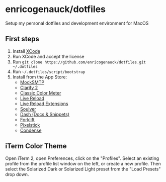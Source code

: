 # enricogenauck/dotfiles
Setup my personal dotfiles and development environment for MacOS

## First steps
1. Install [XCode](https://itunes.apple.com/de/app/xcode/id497799835?mt=12&uo=4)
1. Run XCode and accept the license
1. Run `git clone https://github.com/enricogenauck/dotfiles.git ~/.dotfiles`
1. Run `~/.dotfiles/script/bootstrap`
1. Install from the App Store:
    - [MockSMTP](https://itunes.apple.com/de/app/mocksmtp/id423535515?mt=12&uo=4)
    - [Clarify 2](https://itunes.apple.com/de/app/clarify-2/id867687197?mt=12&uo=4)
    - [Classic Color Meter](https://itunes.apple.com/de/app/classic-color-meter/id451640037?mt=12&uo=4)
    - [Live Reload](https://itunes.apple.com/de/app/livereload/id482898991?mt=12&uo=4)
    - [Live Reload Extensions](http://help.livereload.com/kb/general-use/browser-extensions)
    - [Soulver](https://itunes.apple.com/de/app/soulver/id413965349?mt=12&uo=4)
    - [Dash (Docs & Snippets)](https://itunes.apple.com/de/app/dash-docs-snippets/id458034879?mt=12&uo=4)
    - [Forklift](https://itunes.apple.com/de/app/forklift-file-manager-ftp/id412448059?mt=12&uo=4)
    - [Pixelstick](https://itunes.apple.com/de/app/pixelstick/id415158530?mt=12&uo=4)
    - [Condense](https://itunes.apple.com/de/app/condense/id715394237?mt=12&uo=4)

## iTerm Color Theme
Open iTerm 2, open Preferences, click on the "Profiles". Select an existing profile from the profile list window on the left, or create a new profile. Then select the Solarized Dark or Solarized Light preset from the "Load Presets" drop down.
